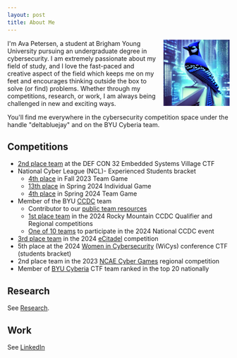 ```yaml
---
layout: post
title: About Me
---
```


<img src="/assets/images/deltabluejay.jpg" alt="My logo" title="My logo" width="150" style="float: right; margin-left: 1em;"/>

I'm Ava Petersen, a student at Brigham Young University pursuing an undergraduate degree in cybersecurity. I am extremely passionate about my field of study, and I love the fast-paced and creative aspect of the field which keeps me on my feet and encourages thinking outside the box to solve (or find) problems. Whether through my competitions, research, or work, I am always being challenged in new and exciting ways.

You'll find me everywhere in the cybersecurity competition space under the handle "deltabluejay" and on the BYU Cyberia team.

## Competitions
- [2nd place team](https://www.linkedin.com/posts/embedded-systems-village_defcon-defcon32-embedded-activity-7228884978602819584-ab2L?utm_source=share&utm_medium=member_desktop) at the DEF CON 32 Embedded Systems Village CTF
- National Cyber League (NCL)- Experienced Students bracket
    - [4th place](https://cyberskyline.com/report/7WRBA0A925MR) in Fall 2023 Team Game
    - [13th place](https://cyberskyline.com/report/R5AQQYHHTJ9U) in Spring 2024 Individual Game
    - [4th place](https://cyberskyline.com/report/LCK4L06KH32L) in Spring 2024 Team Game
- Member of the BYU [CCDC](https://www.nationalccdc.org/) team
    - Contributor to our [public team resources](https://github.com/BYU-CCDC/public-ccdc-resources)
    - [1st place team](https://x.com/NationalCCDC/status/1766893614062276795) in the 2024 Rocky Mountain CCDC Qualifier and Regional competitions
    - [One of 10 teams](https://x.com/NationalCCDC/status/1783607165359399134) to participate in the 2024 National CCDC event
- [3rd place team](https://twitter.com/eCitadelOpen/status/1792601179018637789) in the 2024 [eCitadel](https://ecitadel.org/) competition
- 5th place at the 2024 [Women in Cybersecurity](https://www.wicys.org/) (WiCys) conference CTF (students bracket)
- 2nd place team in the 2023 [NCAE Cyber Games](https://www.ncaecybergames.org) regional competition
- Member of [BYU Cyberia](https://ctftime.org/team/155711) CTF team ranked in the top 20 nationally

## Research
See [Research](projects/research).

## Work
See [LinkedIn](https://www.linkedin.com/in/ava-petersen/)